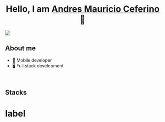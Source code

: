 <div align="center">
<h1 align="center">Hello, I am <a href="https://aristi.dev">Andres Mauricio Ceferino</a> 👋</h1>
</div>
<img src="https://i.imgur.com/Qs9Hajc.png">

## About me

- 📲 Mobile developer
- 🖥 Full stack development 
<br>

## Stacks

# label 


<!--
**amceferino/amceferino** is a ✨ _special_ ✨ repository because its `README.md` (this file) appears on your GitHub profile.

Here are some ideas to get you started:

- 🔭 I’m currently working on ...
- 🌱 I’m currently learning ...
- 👯 I’m looking to collaborate on ...
- 🤔 I’m looking for help with ...
- 💬 Ask me about ...
- 📫 How to reach me: ...
- 😄 Pronouns: ...
- ⚡ Fun fact: ...
-->
